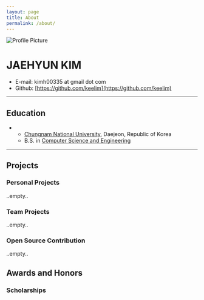 ```yaml
---
layout: page
title: About
permalink: /about/
---
```


<img src="{{ site.baseurl }}/assets/profile.jpg" title="Profile Picture" class="profile">

# JAEHYUN KIM
- E-mail: kimh00335 at gmail dot com  
- Github: [https://github.com/keelim](https://github.com/keelim)

---

## Education  
- 
  - [Chungnam National University](http://plus.cnu.ac.kr/html/en/), Daejeon, Republic of Korea  
  - B.S. in [Computer Science and Engineering](https://computer.cnu.ac.kr/computer/en/about.do)  
  
---


## Projects
### Personal Projects  
..empty..  

### Team Projects  
..empty..  

### Open Source Contribution  
..empty..

## Awards and Honors  
### Scholarships  
 
